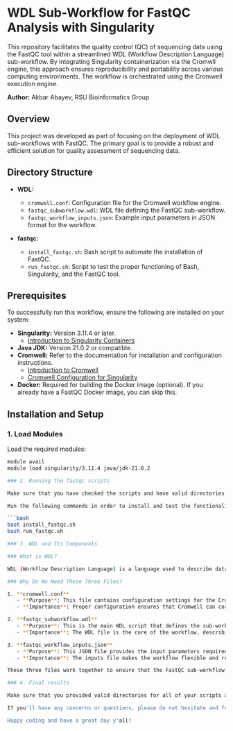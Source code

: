 # WDL Sub-Workflow for FastQC Analysis with Singularity

This repository facilitates the quality control (QC) of sequencing data using the FastQC tool within a streamlined WDL (Workflow Description Language) sub-workflow. By integrating Singularity containerization via the Cromwll engine, this approach ensures reproducibility and portability across various computing environments. The workflow is orchestrated using the Cromwell execution engine.

**Author:** Akbar Abayev, RSU Bioinformatics Group

## Overview

This project was developed as part of focusing on the deployment of WDL sub-workflows with FastQC. The primary goal is to provide a robust and efficient solution for quality assessment of sequencing data.

## Directory Structure

*   **WDL:**
    *   `cromwell.conf`: Configuration file for the Cromwell workflow engine.
    *   `fastqc_subworkflow.wdl`: WDL file defining the FastQC sub-workflow.
    *   `fastqc_workflow_inputs.json`: Example input parameters in JSON format for the workflow.

*   **fastqc:**
    *   `install_fastqc.sh`: Bash script to automate the installation of FastQC.
    *   `run_fastqc.sh`: Script to test the proper functioning of Bash, Singularity, and the FastQC tool.

## Prerequisites

To successfully run this workflow, ensure the following are installed on your system:

*   **Singularity:** Version 3.11.4 or later.
    *   [Introduction to Singularity Containers](https://bioinformaticsworkbook.org/Appendix/HPC/Containers/Intro_Singularity.html#gsc.tab=0)
*   **Java JDK:** Version 21.0.2 or compatible.
*   **Cromwell:** Refer to the documentation for installation and configuration instructions.
    *   [Introduction to Cromwell](https://cromwell.readthedocs.io/en/stable/tutorials/FiveMinuteIntro/)
    *   [Cromwell Configuration for Singularity](https://cromwell.readthedocs.io/en/stable/getting_started/#using-singularity)
*   **Docker:** Required for building the Docker image (optional). If you already have a FastQC Docker image, you can skip this.

## Installation and Setup

### 1. Load Modules

Load the required modules:

```bash
module avail
module load singularity/3.11.4 java/jdk-21.0.2

### 2. Running the fastqc scripts

Make sure that you have checked the scripts and have valid directories for input, output and installation processes.

Run the following commands in order to install and test the functionality of fastqc and singularity.

```bash
bash install_fastqc.sh
bash run_fastqc.sh

### 3. WDL and Its Components

### What is WDL?

WDL (Workflow Description Language) is a language used to describe data processing workflows. It provides a way to specify tasks and their dependencies in a structured format, making it easier to automate and manage complex data analysis pipelines. WDL is often used with Cromwell, an open-source workflow management system that runs WDL scripts.

### Why Do We Need These Three Files?

1. **cromwell.conf**
   - **Purpose**: This file contains configuration settings for the Cromwell engine. It includes information such as backend configurations, database settings, and runtime options.
   - **Importance**: Proper configuration ensures that Cromwell can correctly execute workflows using the specified computational resources and settings.

2. **fastqc_subworkflow.wdl**
   - **Purpose**: This is the main WDL script that defines the sub-workflow for running FastQC. It specifies the tasks to be executed, the order in which they should be run, and the inputs/outputs for each task.
   - **Importance**: The WDL file is the core of the workflow, describing the steps and logic of the data processing pipeline. It allows for reproducibility and scalability of the analysis.

3. **fastqc_workflow_inputs.json**
   - **Purpose**: This JSON file provides the input parameters required by the WDL script. It includes paths to input data files, parameter values, and other necessary settings.
   - **Importance**: The inputs file makes the workflow flexible and reusable by allowing users to provide different input values without modifying the WDL script. It separates the workflow logic from the specific data and parameters used in each run.

These three files work together to ensure that the FastQC sub-workflow is properly defined, configured, and executed, providing a robust and reproducible data analysis pipeline.

### 4. Final results

Make sure that you provided valid directories for all of your scripts and files. The output directory supposed to contain only .zip and .html formats.

If you'll have any concerns or questions, please do not hesitate and feel free to ask questions to me via email or this repository akbaba@rsu.lv.

Happy coding and have a great day y'all!

